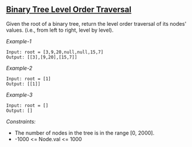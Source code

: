 ## [Binary Tree Level Order Traversal](https://leetcode.com/problems/binary-tree-level-order-traversal/)

Given the root of a binary tree, return the level order traversal of its nodes' values. (i.e., from left to right, level by level).

*Example-1*
```
Input: root = [3,9,20,null,null,15,7]
Output: [[3],[9,20],[15,7]]
```

*Example-2*
```
Input: root = [1]
Output: [[1]]
```

*Example-3*
```
Input: root = []
Output: []
``` 

*Constraints:*

- The number of nodes in the tree is in the range [0, 2000].
- -1000 <= Node.val <= 1000